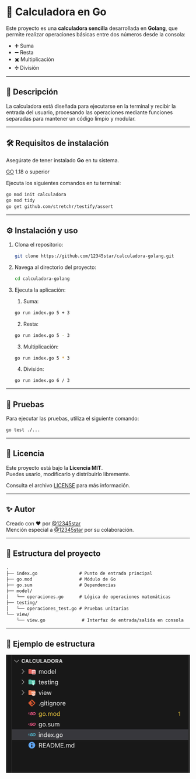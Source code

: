# 🧮 Calculadora en Go

Este proyecto es una **calculadora sencilla** desarrollada en **Golang**, que permite realizar operaciones básicas entre dos números desde la consola:

- ➕ Suma
- ➖ Resta
- ✖️ Multiplicación
- ➗ División

---

## 📌 Descripción

La calculadora está diseñada para ejecutarse en la terminal y recibir la entrada del usuario, procesando las operaciones mediante funciones separadas para mantener un código limpio y modular.

---
## 🛠 Requisitos de instalación

Asegúrate de tener instalado **Go** en tu sistema.

[GO](https://go.dev) 1.18 o superior

Ejecuta los siguientes comandos en tu terminal:

```bash
go mod init calculadora
go mod tidy
go get github.com/stretchr/testify/assert
```
---

## ⚙️ Instalación y uso

1. Clona el repositorio:
   ```bash
   git clone https://github.com/12345star/calculadora-golang.git
   ```
2. Navega al directorio del proyecto:
   ```bash
   cd calculadora-golang
   ```

3. Ejecuta la aplicación:
   1. Suma:
   ```bash
   go run index.go 5 + 3
   ```
   2. Resta:
   ```bash
   go run index.go 5 - 3
   ```
   3. Multiplicación:
   ```bash
   go run index.go 5 * 3
   ```
   4. División:
   ```bash
   go run index.go 6 / 3
   ```   

---
## 🧪 Pruebas

Para ejecutar las pruebas, utiliza el siguiente comando:

```bash
go test ./...
```

---
## 📄 Licencia

Este proyecto está bajo la **Licencia MIT**.  
Puedes usarlo, modificarlo y distribuirlo libremente.

Consulta el archivo [LICENSE](https://opensource.org/license/MIT "licencia MIT ") para más información. 

---
## ✨ Autor

Creado con ❤️ por [@12345star](https://github.com/12345star)  
Mención especial a [@12345star](https://github.com/12345star) por su colaboración.

---
    
## 📂 Estructura del proyecto

```plaintext
.
├── index.go                # Punto de entrada principal
├── go.mod                  # Módulo de Go
├── go.sum                  # Dependencias
├── model/
│   └── operaciones.go      # Lógica de operaciones matemáticas
├── testing/
│   └── operaciones_test.go # Pruebas unitarias
└── view/
    └── view.go              # Interfaz de entrada/salida en consola

```
---
## 🚀 Ejemplo de estructura
  
  ![Ejemplo estructura](./calculadora-golang.png)